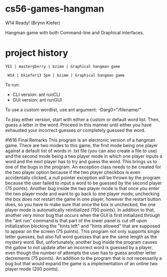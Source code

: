 cs56-games-hangman
==================

W14 Ready! (Brynn Kiefer)

Hangman game with both Command-line and Graphical interfaces.

project history
===============
```
YES | mastergberry | bzimm | Graphical hangman game
```
```
 W14 | bkiefer13 5pm | bzimm | Graphical hangman game
```

To run: 
 * CLI version: ant runCLI
 * GUI version: ant runGUI

To use a custom wordlist, use ant argument:
   -Darg0="/filename/"

To play either version, start with either a custom or default word list. Then, guess a letter in the word. Proceed in this manner until either you have exhausted your incorrect guesses or completely guessed the word.

#W16 Final Remarks
 This program is an electronic version of a hangman game. There are two modes to this game, the first mode being one player against a default list of words in .txt file (you can also create a file to use) and the second mode being a two player mode in which one player inputs a word and the next player has to try and guess the word. This brings us to one of the bugs in the program. An exception class needs to be created for the two player option because if the two player checkbox is even accidentally clicked, a null pointer exception will be thrown by the program because the user failed to input a word to be guessed by the second player (75 points). Another bug inside the two player mode is that once you enter the two player mode and want to go back to one player mode, unchecking the box does not restart the game in one player, however the restart button does, so you have to make sure that once the box is unchecked, the one player mode is automatically reinitialized (150 points). In addition to that, another very minor bug that occurs when the GUI is first initialized through the "ant run" command is that part of the lower panel is cut off upon initialization blocking the "hints left" and "hints allowed" that are supposed to appear on the screen (75 points). This program not only supports single letter guesses, but also full word guesses that are the same length as the mystery word. But, unfortunately, another bug inside the program causes the gallow to not update after an incorrect word is guessed by a player, even though the number of attempts the user has to guess another letter decrements (75 points). An addition to the program that is not necessarily a bug but that would expand the game is a implementation of an online two player mode (200 points). 
